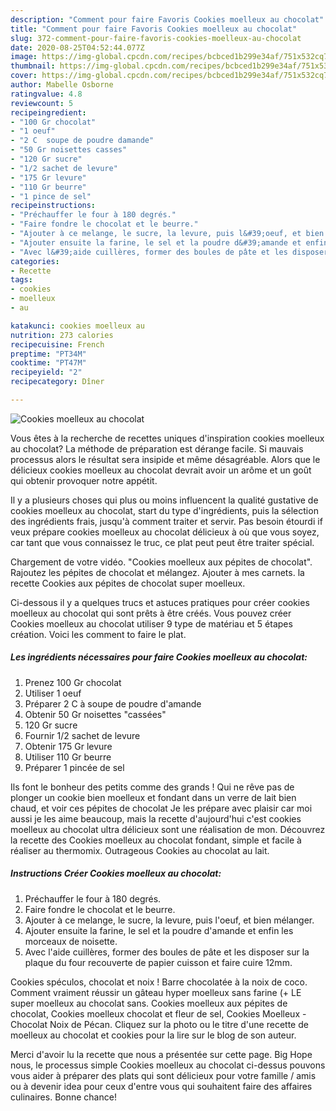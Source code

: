 ```yaml
---
description: "Comment pour faire Favoris Cookies moelleux au chocolat"
title: "Comment pour faire Favoris Cookies moelleux au chocolat"
slug: 372-comment-pour-faire-favoris-cookies-moelleux-au-chocolat
date: 2020-08-25T04:52:44.077Z
image: https://img-global.cpcdn.com/recipes/bcbced1b299e34af/751x532cq70/cookies-moelleux-au-chocolat-photo-principale-de-la-recette.jpg
thumbnail: https://img-global.cpcdn.com/recipes/bcbced1b299e34af/751x532cq70/cookies-moelleux-au-chocolat-photo-principale-de-la-recette.jpg
cover: https://img-global.cpcdn.com/recipes/bcbced1b299e34af/751x532cq70/cookies-moelleux-au-chocolat-photo-principale-de-la-recette.jpg
author: Mabelle Osborne
ratingvalue: 4.8
reviewcount: 5
recipeingredient:
- "100 Gr chocolat"
- "1 oeuf"
- "2 C  soupe de poudre damande"
- "50 Gr noisettes casses"
- "120 Gr sucre"
- "1/2 sachet de levure"
- "175 Gr levure"
- "110 Gr beurre"
- "1 pince de sel"
recipeinstructions:
- "Préchauffer le four à 180 degrés."
- "Faire fondre le chocolat et le beurre."
- "Ajouter à ce melange, le sucre, la levure, puis l&#39;oeuf, et bien mélanger."
- "Ajouter ensuite la farine, le sel et la poudre d&#39;amande et enfin les morceaux de noisette."
- "Avec l&#39;aide cuillères, former des boules de pâte et les disposer sur la plaque du four recouverte de papier cuisson et faire cuire 12mm."
categories:
- Recette
tags:
- cookies
- moelleux
- au

katakunci: cookies moelleux au 
nutrition: 273 calories
recipecuisine: French
preptime: "PT34M"
cooktime: "PT47M"
recipeyield: "2"
recipecategory: Dîner

---
```



![Cookies moelleux au chocolat](https://img-global.cpcdn.com/recipes/bcbced1b299e34af/751x532cq70/cookies-moelleux-au-chocolat-photo-principale-de-la-recette.jpg)

Vous êtes à la recherche de recettes uniques d'inspiration cookies moelleux au chocolat? La méthode de préparation est dérange facile. Si mauvais processus alors le résultat sera insipide et même désagréable. Alors que le délicieux cookies moelleux au chocolat devrait avoir un arôme et un goût qui obtenir provoquer notre appétit.

Il y a plusieurs choses qui plus ou moins influencent la qualité gustative de cookies moelleux au chocolat, start du type d'ingrédients, puis la sélection des ingrédients frais, jusqu'à comment traiter et servir. Pas besoin étourdi if veux prépare cookies moelleux au chocolat délicieux à où que vous soyez, car tant que vous connaissez le truc, ce plat peut peut être traiter spécial.

Chargement de votre vidéo. &#34;Cookies moelleux aux pépites de chocolat&#34;. Rajoutez les pépites de chocolat et mélangez. Ajouter à mes carnets. la recette Cookies aux pépites de chocolat super moelleux.


Ci-dessous il y a quelques trucs et astuces pratiques pour créer cookies moelleux au chocolat qui sont prêts à être créés. Vous pouvez créer Cookies moelleux au chocolat utiliser 9 type de matériau et 5 étapes création. Voici les comment to faire le plat.

<!--inarticleads1-->

##### Les ingrédients nécessaires pour faire Cookies moelleux au chocolat:

1. Prenez 100 Gr chocolat
1. Utiliser 1 oeuf
1. Préparer 2 C à soupe de poudre d&#39;amande
1. Obtenir 50 Gr noisettes &#34;cassées&#34;
1.  120 Gr sucre
1. Fournir 1/2 sachet de levure
1. Obtenir 175 Gr levure
1. Utiliser 110 Gr beurre
1. Préparer 1 pincée de sel


Ils font le bonheur des petits comme des grands ! Qui ne rêve pas de plonger un cookie bien moelleux et fondant dans un verre de lait bien chaud, et voir ces pépites de chocolat Je les prépare avec plaisir car moi aussi je les aime beaucoup, mais la recette d&#39;aujourd&#39;hui c&#39;est cookies moelleux au chocolat ultra délicieux sont une réalisation de mon. Découvrez la recette des Cookies moelleux au chocolat fondant, simple et facile à réaliser au thermomix. Outrageous Cookies au chocolat au lait. 

<!--inarticleads2-->

##### Instructions Créer Cookies moelleux au chocolat:

1. Préchauffer le four à 180 degrés.
1. Faire fondre le chocolat et le beurre.
1. Ajouter à ce melange, le sucre, la levure, puis l&#39;oeuf, et bien mélanger.
1. Ajouter ensuite la farine, le sel et la poudre d&#39;amande et enfin les morceaux de noisette.
1. Avec l&#39;aide cuillères, former des boules de pâte et les disposer sur la plaque du four recouverte de papier cuisson et faire cuire 12mm.


Cookies spéculos, chocolat et noix ! Barre chocolatée à la noix de coco. Comment vraiment réussir un gâteau hyper moelleux sans farine (+ LE super moelleux au chocolat sans. Cookies moelleux aux pépites de chocolat, Cookies moelleux chocolat et fleur de sel, Cookies Moelleux - Chocolat Noix de Pécan. Cliquez sur la photo ou le titre d&#39;une recette de moelleux au chocolat et cookies pour la lire sur le blog de son auteur. 


Merci d'avoir lu la recette que nous a présentée sur cette page. Big Hope nous, le processus simple Cookies moelleux au chocolat ci-dessus pouvons vous aider à préparer des plats qui sont délicieux pour votre famille / amis ou à devenir idea pour ceux d'entre vous qui souhaitent faire des affaires culinaires. Bonne chance!
